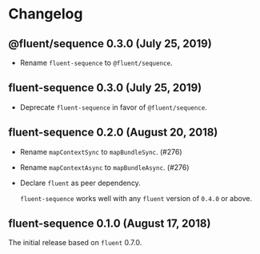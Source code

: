 # Changelog

## @fluent/sequence 0.3.0 (July 25, 2019)

  - Rename `fluent-sequence` to `@fluent/sequence`.

## fluent-sequence 0.3.0 (July 25, 2019)

  - Deprecate `fluent-sequence` in favor of `@fluent/sequence`.

## fluent-sequence 0.2.0 (August 20, 2018)

  - Rename `mapContextSync` to `mapBundleSync`. (#276)
  - Rename `mapContextAsync` to `mapBundleAsync`. (#276)

  - Declare `fluent` as peer dependency.

    `fluent-sequence` works well with any `fluent` version of `0.4.0` or
    above.

## fluent-sequence 0.1.0 (August 17, 2018)

The initial release based on `fluent` 0.7.0.
